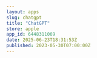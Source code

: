 ```yaml
---
layout: apps
slug: chatgpt
title: "ChatGPT"
store: apple
app_id: 6448311069
date: 2025-06-23T18:31:53Z
published: 2023-05-30T07:00:00Z
---
```

